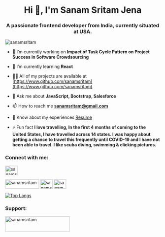 <h1 align="center">Hi 👋, I'm Sanam Sritam Jena</h1>
<h3 align="center">A passionate frontend developer from India, currently situated at USA.</h3>

<p align="left"> <img src="https://komarev.com/ghpvc/?username=sanamsritam&label=Profile%20views&color=0e75b6&style=flat" alt="sanamsritam" /> </p>

- 🔭 I’m currently working on **Impact of Task Cycle Pattern on Project Success in Software Crowdsourcing**

- 🌱 I’m currently learning **React**

- 👨‍💻 All of my projects are available at [https://www.github.com/sanamsritam](https://www.github.com/sanamsritam)

- 💬 Ask me about **JavaScript, Bootstrap, Salesforce**

- 📫 How to reach me **sanamsritam@gmail.com**

- 📄 Know about my experiences [Resume](https://drive.google.com/file/d/18S4m3dX4AxykItXRVI5J931mnIpLmHna/view?usp=sharing)

- ⚡ Fun fact **I love travelling, In the first 4 months of coming to the United States, I have travelled across 14 states. I was happy about getting a chance to travel this frequently until COVID-19 and I have not been able to travel. I like scuba diving, swimming & clicking pictures.**

<h3 align="left">Connect with me:</h3>
<p align="left">
<a href="https://twitter.com/sanamsritam" target="blank"><img align="center" src="https://cdn.jsdelivr.net/npm/simple-icons@3.0.1/icons/twitter.svg" alt="sanamsritam" height="30" width="40" /></a>

<a href="https://linkedin.com/in/sanamsritam" target="blank"><img align="center" src="https://img.shields.io/badge/LinkedIn-0077B5?style=for-the-badge&logo=linkedin&logoColor=white" alt="sanamsritam" height="30" width="110" /></a>
<a href="https://fb.com/sanamsritam" target="blank"><img align="center" src="https://cdn.jsdelivr.net/npm/simple-icons@3.0.1/icons/facebook.svg" alt="sanamsritam" height="30" width="40" /></a>
<a href="https://instagram.com/sanam_sritam" target="blank"><img align="center" src="https://cdn.jsdelivr.net/npm/simple-icons@3.0.1/icons/instagram.svg" alt="sanam_sritam" height="30" width="40" /></a>
</p>

[![Top Langs](https://github-readme-stats.vercel.app/api/top-langs/?username=sanamsritam&layout=compact)](https://github.com/anuraghazra/github-readme-stats)

<h3 align="left">Support:</h3>
<p><a href="https://www.buymeacoffee.com/sanamsritam"> <img align="left" src="https://cdn.buymeacoffee.com/buttons/v2/default-yellow.png" height="50" width="210" alt="sanamsritam" /></a></p><br><br>
